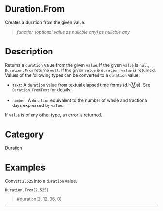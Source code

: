 ﻿# Duration.From
Creates a duration from the given value.
> _function (optional value as nullable any) as nullable any_
# Description 
Returns a <code>duration</code> value from the given <code>value</code>. If the given <code>value</code> is <code>null</code>, <code>Duration.From</code> returns <code>null</code>.  If the given <code>value</code> is <code>duration</code>, <code>value</code> is returned. Values of the following types can be converted to a <code>duration</code> value:
      <ul>
        <li><code>text</code>: A <code>duration</code> value from textual elapsed time forms (d.h:m:s). See <code>Duration.FromText</code> for details.</li>        
        <li><code>number</code>: A <code>duration</code> equivalent to the number of whole and fractional days expressed by <code>value</code>.</li>
      </ul>
If <code>value</code> is of any other type, an error is returned.
# Category 
Duration
# Examples 
Convert <code>2.525</code> into a <code>duration</code> value.
```
Duration.From(2.525)
```
> #duration(2, 12, 36, 0)
***
